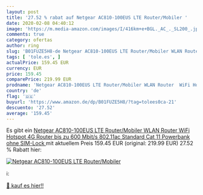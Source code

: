 ```yaml
---
layout: post
title: '27.52 % rabat auf Netgear AC810-100EUS LTE Router/Mobiler '
date: 2020-02-08 04:40:12
image: 'https://m.media-amazon.com/images/I/416km+e+BGL._AC_._SL200_.jpg'
comments: true
category: ofertas
author: ring
slug: 'B01FUZE5H8-de Netgear AC810-100EUS LTE Router/Mobiler WLAN Router WiFi...'
tags: [ 'tole.es', ]
actualPrice: 159.45 EUR
currency: EUR
price: 159.45
comparePrice: 219.99 EUR
prodname: 'Netgear AC810-100EUS LTE Router/Mobiler WLAN Router  WiFi Hotspot  4G Router  bis zu 600 Mbit/s  802.11ac Standard  Cat 11  Powerbank  ohne SIM-Lock '
country: 'de'
flag: '🇩🇪'
buyurl: 'https://www.amazon.de/dp/B01FUZE5H8/?tag=tolees0ca-21'
descuento: '27.52'
average: '159.45'
---
```


Es gibt ein [Netgear AC810-100EUS LTE Router/Mobiler WLAN Router  WiFi Hotspot  4G Router  bis zu 600 Mbit/s  802.11ac Standard  Cat 11  Powerbank  ohne SIM-Lock ](https://www.amazon.de/dp/B01FUZE5H8/?tag=tolees0ca-21) mit aktuellem Preis 159.45 EUR (original: 219.99 EUR) 27.52 % Rabatt hier:

[![Netgear AC810-100EUS LTE Router/Mobiler ](https://m.media-amazon.com/images/I/416km+e+BGL._AC_._SL200_.jpg)](https://www.amazon.de/dp/B01FUZE5H8/?tag=tolees0ca-21)

ℹ️:


[🛒 kauf es hier!!](https://www.amazon.de/dp/B01FUZE5H8/?tag=tolees0ca-21)
